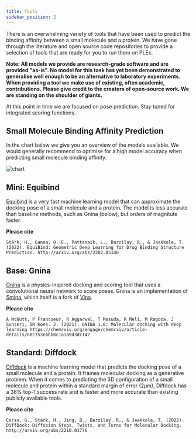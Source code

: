 ```yaml
---
title: Tools
sidebar_position: 2
---
```


There is an overwhelming variety of tools that have been used to predict the binding affinity between a small molecule and a protein. We have gone through the literature and open source code repositories to provide a selection of tools that are ready for you to run them on PLEx. 

**Note: All models we provide are research-grade software and are provided "as-is". No model for this task has yet been demonstrated to generalise well enough to be an alternative to laboratory experiments. When providing a tool we make use of existing, often academic, contributions. Please give credit to the creators of open-source work. We are standing on the shoulder of giants.**

At this point in time we are focused on pose prediction. Stay tuned for integrated scoring functions.

## Small Molecule Binding Affinity Prediction
In the chart below we give you an overview of the models available. We would generally recommend to optimise for a high model accuracy when predicting small molecule binding affinity.

![chart](https://user-images.githubusercontent.com/18559148/220592140-20600560-1d9d-4aae-80a0-642e09f9e065.png)

## Mini: Equibind
[Equibind](https://github.com/HannesStark/EquiBind) is a very fast machine learning model that can approximate the docking pose of a small molecule and a protein. The model is less accurate than baseline methods, such as Gnina (below), but orders of magnitute faster.

**Please cite**
````
Stärk, H., Ganea, O.-E., Pattanaik, L., Barzilay, R., & Jaakkola, T. (2022). EquiBind: Geometric Deep Learning for Drug Binding Structure Prediction. http://arxiv.org/abs/2202.05146
````


## Base: Gnina
[Gnina](https://github.com/gnina/gnina) is a physics-inspired docking and scoring tool that uses a convolutional neural network to score poses. Gnina is an implementation of [Smina](https://sourceforge.net/projects/smina/), which itself is a fork of [Vina](https://vina.scripps.edu/). 

**Please cite**
````
A McNutt, P Francoeur, R Aggarwal, T Masuda, R Meli, M Ragoza, J Sunseri, DR Koes. J. (2021). GNINA 1.0: Molecular docking with deep learning https://chemrxiv.org/engage/chemrxiv/article-details/60c753ebbb8c1a1a9d3dc142
````

## Standard: Diffdock
[Diffdock](https://github.com/gcorso/DiffDock) is a machine learning model that predicts the docking pose of a small molecule and a protein. It frames molecular docking as a generative problem. When it comes to predicting the 3D configuration of a small molecule and protein within a standard margin of error (2µm), Diffdock has a 38% top-1 success rate and is faster and more accurate than existing publicly available tools.

**Please cite**
```
Corso, G., Stärk, H., Jing, B., Barzilay, R., & Jaakkola, T. (2022). DiffDock: Diffusion Steps, Twists, and Turns for Molecular Docking. http://arxiv.org/abs/2210.01776
```
